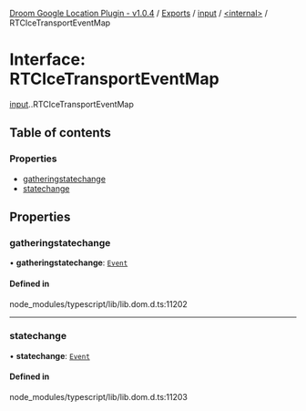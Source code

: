 [Droom Google Location Plugin - v1.0.4](../README.md) / [Exports](../modules.md) / [input](../modules/input.md) / [<internal\>](../modules/input._internal_.md) / RTCIceTransportEventMap

# Interface: RTCIceTransportEventMap

[input](../modules/input.md).[<internal>](../modules/input._internal_.md).RTCIceTransportEventMap

## Table of contents

### Properties

- [gatheringstatechange](input._internal_.RTCIceTransportEventMap.md#gatheringstatechange)
- [statechange](input._internal_.RTCIceTransportEventMap.md#statechange)

## Properties

### gatheringstatechange

• **gatheringstatechange**: [`Event`](../modules/input._internal_.md#event)

#### Defined in

node_modules/typescript/lib/lib.dom.d.ts:11202

___

### statechange

• **statechange**: [`Event`](../modules/input._internal_.md#event)

#### Defined in

node_modules/typescript/lib/lib.dom.d.ts:11203
